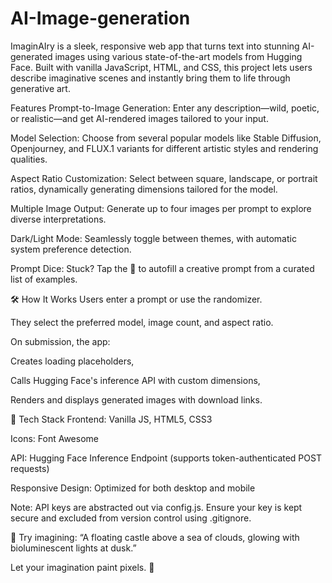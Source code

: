 # AI-Image-generation
ImaginAIry is a sleek, responsive web app that turns text into stunning AI-generated images using various state-of-the-art models from Hugging Face. Built with vanilla JavaScript, HTML, and CSS, this project lets users describe imaginative scenes and instantly bring them to life through generative art.

 Features
Prompt-to-Image Generation: Enter any description—wild, poetic, or realistic—and get AI-rendered images tailored to your input.

Model Selection: Choose from several popular models like Stable Diffusion, Openjourney, and FLUX.1 variants for different artistic styles and rendering qualities.

Aspect Ratio Customization: Select between square, landscape, or portrait ratios, dynamically generating dimensions tailored for the model.

Multiple Image Output: Generate up to four images per prompt to explore diverse interpretations.

Dark/Light Mode: Seamlessly toggle between themes, with automatic system preference detection.

Prompt Dice: Stuck? Tap the 🎲 to autofill a creative prompt from a curated list of examples.

🛠️ How It Works
Users enter a prompt or use the randomizer.

They select the preferred model, image count, and aspect ratio.

On submission, the app:

Creates loading placeholders,

Calls Hugging Face's inference API with custom dimensions,

Renders and displays generated images with download links.

🚀 Tech Stack
Frontend: Vanilla JS, HTML5, CSS3

Icons: Font Awesome

API: Hugging Face Inference Endpoint (supports token-authenticated POST requests)

Responsive Design: Optimized for both desktop and mobile

Note: API keys are abstracted out via config.js. Ensure your key is kept secure and excluded from version control using .gitignore.

📸 Try imagining:
“A floating castle above a sea of clouds, glowing with bioluminescent lights at dusk.”

Let your imagination paint pixels. 🌌

